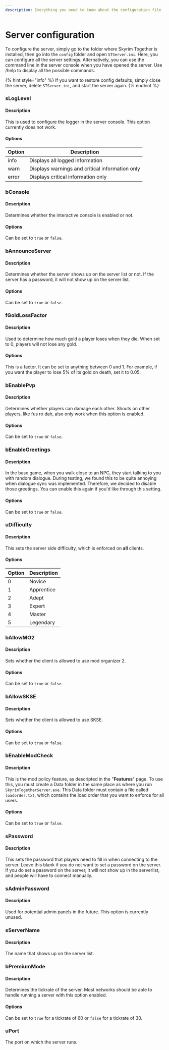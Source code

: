 ```yaml
---
description: Everything you need to know about the configuration file
---
```


# Server configuration

To configure the server, simply go to the folder where Skyrim Together is installed, then go into the `config` folder and open `STServer.ini`. Here, you can configure all the server settings. Alternatively, you can use the command line in the server console when you have opened the server. Use /help to display all the possible commands.

{% hint style="info" %}
If you want to restore config defaults, simply close the server, delete `STServer.ini`, and start the server again.
{% endhint %}

### sLogLevel

#### Description

This is used to configure the logger in the server console. This option currently does not work.

#### Options

| Option | Description                                     |
| ------ | ----------------------------------------------- |
| info   | Displays all logged information                 |
| warn   | Displays warnings and critical information only |
| error  | Displays critical information only              |

### bConsole

#### Description

Determines whether the interactive console is enabled or not.

#### Options

Can be set to `true` or `false`.

### bAnnounceServer

#### Description

Determines whether the server shows up on the server list or not. If the server has a password, it will not show up on the server list.

#### Options

Can be set to `true` or `false`.

### fGoldLossFactor

#### Description

Used to determine how much gold a player loses when they die. When set to 0, players will not lose any gold.

#### Options

This is a factor. It can be set to anything between 0 and 1. For example, if you want the player to lose 5% of its gold on death, set it to 0.05.

### bEnablePvp

#### Description

Determines whether players can damage each other. Shouts on other players, like fus ro dah, also only work when this option is enabled.

#### Options

Can be set to `true` or `false`.

### bEnableGreetings

#### Description

In the base game, when you walk close to an NPC, they start talking to you with random dialogue. During testing, we found this to be quite annoying when dialogue sync was implemented. Therefore, we decided to disable those greetings. You can enable this again if you'd like through this setting.

#### Options

Can be set to `true` or `false`.

### uDifficulty

#### Description

This sets the server side difficulty, which is enforced on **all** clients.

#### Options

| Option | Description |
| ------ | ----------- |
| 0      | Novice      |
| 1      | Apprentice  |
| 2      | Adept       |
| 3      | Expert      |
| 4      | Master      |
| 5      | Legendary   |

### bAllowMO2

#### Description

Sets whether the client is allowed to use mod organizer 2.

#### Options

Can be set to `true` or `false`.

### bAllowSKSE

#### Description

Sets whether the client is allowed to use SKSE.

#### Options

Can be set to `true` or `false`.

### bEnableModCheck

#### Description

This is the mod policy feature, as descripted in the "**Features**" page. To use this, you must create a Data folder in the same place as where you run `SkyrimTogetherServer.exe`. This Data folder must contain a file called `loadorder.txt`, which contains the load order that you want to enforce for all users.

#### Options

Can be set to `true` or `false`.

### sPassword

#### Description

This sets the password that players need to fill in when connecting to the server. Leave this blank if you do not want to set a password on the server. If you do set a password on the server, it will not show up in the serverlist, and people will have to connect manually.

### sAdminPassword

#### Description

Used for potential admin panels in the future. This option is currently unused.

### sServerName

#### Description

The name that shows up on the server list.

### bPremiumMode

#### Description

Determines the tickrate of the server. Most networks should be able to handle running a server with this option enabled.

#### Options

Can be set to `true` for a tickrate of 60 or `false` for a tickrate of 30.

### uPort

The port on which the server runs.
